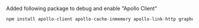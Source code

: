 Added following package to debug and enable "Apollo Client"

```js
npm install apollo-client apollo-cache-inmemory apollo-link-http graphql-tag graphql --save

```

